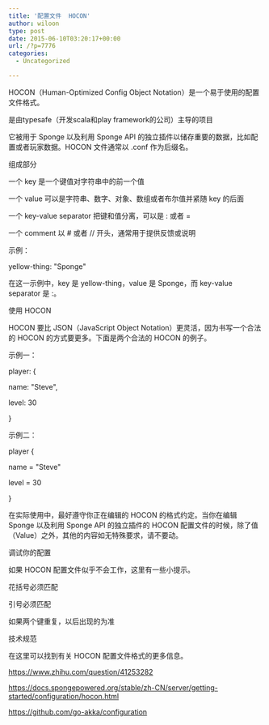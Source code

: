 ```yaml
---
title: '配置文件  HOCON'
author: wiloon
type: post
date: 2015-06-10T03:20:17+00:00
url: /?p=7776
categories:
  - Uncategorized

---
```

HOCON（Human-Optimized Config Object Notation）是一个易于使用的配置文件格式。
  
是由typesafe（开发scala和play framework的公司）主导的项目
  
它被用于 Sponge 以及利用 Sponge API 的独立插件以储存重要的数据，比如配置或者玩家数据。HOCON 文件通常以 .conf 作为后缀名。

组成部分
  
一个 key 是一个键值对字符串中的前一个值
  
一个 value 可以是字符串、数字、对象、数组或者布尔值并紧随 key 的后面
  
一个 key-value separator 把键和值分离，可以是 : 或者 =
  
一个 comment 以 # 或者 // 开头，通常用于提供反馈或说明
  
示例：

yellow-thing: "Sponge"
  
在这一示例中，key 是 yellow-thing，value 是 Sponge，而 key-value separator 是 :。

使用 HOCON
  
HOCON 要比 JSON（JavaScript Object Notation）更灵活，因为书写一个合法的 HOCON 的方式要更多。下面是两个合法的 HOCON 的例子。

示例一：

player: {
      
name: "Steve",
      
level: 30
  
}
  
示例二：

player {
      
name = "Steve"
      
level = 30
  
}
  
在实际使用中，最好遵守你正在编辑的 HOCON 的格式约定。当你在编辑 Sponge 以及利用 Sponge API 的独立插件的 HOCON 配置文件的时候，除了值（Value）之外，其他的内容如无特殊要求，请不要动。

调试你的配置
  
如果 HOCON 配置文件似乎不会工作，这里有一些小提示。

花括号必须匹配
  
引号必须匹配
  
如果两个键重复，以后出现的为准
  
技术规范
  
在这里可以找到有关 HOCON 配置文件格式的更多信息。

https://www.zhihu.com/question/41253282
   
https://docs.spongepowered.org/stable/zh-CN/server/getting-started/configuration/hocon.html
  
https://github.com/go-akka/configuration
